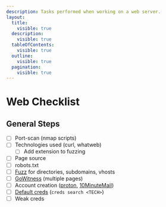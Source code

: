 ```yaml
---
description: Tasks performed when working on a web server.
layout:
  title:
    visible: true
  description:
    visible: true
  tableOfContents:
    visible: true
  outline:
    visible: true
  pagination:
    visible: true
---
```


# Web Checklist

## General Steps <a href="#initial-foothold" id="initial-foothold"></a>

* [ ] Port-scan (nmap scripts)
* [ ] Technologies used (curl, whatweb)
  * [ ] Add extension to fuzzing
* [ ] Page source
* [ ] robots.txt
* [ ] [Fuzz](dirbusting/fuff.md) for directories, subdomains, vhosts
* [ ] [GoWitness](gowitness.md) (multiple pages)
* [ ] Account creation ([proton](https://proton.me/mail), [10MinuteMail](https://10minutemail.com/))
* [ ] [Default creds](creds.md) (`creds search <TECH>`)
* [ ] Weak creds
